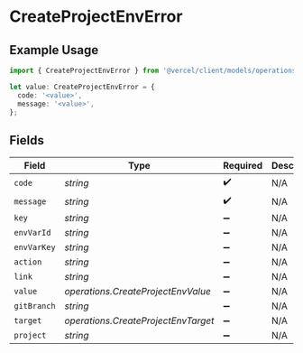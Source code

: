 # CreateProjectEnvError

## Example Usage

```typescript
import { CreateProjectEnvError } from '@vercel/client/models/operations';

let value: CreateProjectEnvError = {
  code: '<value>',
  message: '<value>',
};
```

## Fields

| Field       | Type                                | Required           | Description |
| ----------- | ----------------------------------- | ------------------ | ----------- |
| `code`      | _string_                            | :heavy_check_mark: | N/A         |
| `message`   | _string_                            | :heavy_check_mark: | N/A         |
| `key`       | _string_                            | :heavy_minus_sign: | N/A         |
| `envVarId`  | _string_                            | :heavy_minus_sign: | N/A         |
| `envVarKey` | _string_                            | :heavy_minus_sign: | N/A         |
| `action`    | _string_                            | :heavy_minus_sign: | N/A         |
| `link`      | _string_                            | :heavy_minus_sign: | N/A         |
| `value`     | _operations.CreateProjectEnvValue_  | :heavy_minus_sign: | N/A         |
| `gitBranch` | _string_                            | :heavy_minus_sign: | N/A         |
| `target`    | _operations.CreateProjectEnvTarget_ | :heavy_minus_sign: | N/A         |
| `project`   | _string_                            | :heavy_minus_sign: | N/A         |
